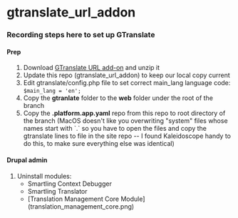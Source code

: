 # gtranslate_url_addon
<h3>Recording steps here to set up GTranslate</h3>
<h4>Prep</h4>
<ol style="margin-left:1em;">
    <li>Download <a href="http://gtranslate.net/downloads/gtranslate_url_addon.zip">GTranslate URL add-on</a> and unzip it</li>
    <li>Update this repo (gtranslate_url_addon) to keep our local copy current</li>
    <li>Edit gtranslate/config.php file to set correct main_lang language code: <code>$main_lang = 'en';</code></li>
    <li>Copy the <strong>gtranlate</strong> folder to the <strong>web</strong> folder under the root of the branch</li>
    <li>Copy the <strong>.platform.app.yaml</strong> repo from this repo to root directory of the branch (MacOS doesn't like you overwriting "system" files whose names start with `.` so you have to open the files and copy the gtranslate lines to file in the site repo -- I found Kaleidoscope handy to do this, to make sure everything else was identical)</li>
</ol>
<h4>Drupal admin</h4>
<ol>
  <li>Uninstall modules:
<ul>
  <li>Smartling Context Debugger</li>
  <li>Smartling Translator</li>
  <li>[Translation Management Core Module](translation_management_core.png)</li>
</ul>
  </li>
</ol>
